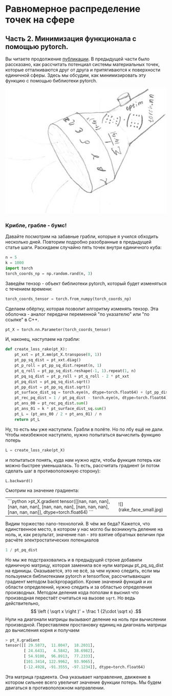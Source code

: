 # Равномерное распределение точек на сфере #

## Часть 2. Минимизация функционала с помощью pytorch. ##

Вы читаете продолжение [публикации](). В предыдущей части было рассказано, как рассчитать потенциал системы материальных точек, которые отталкиваются друг от друга и притягиваются к поверхности единичной сферы. Здесь мы обсудим, как минимизировать эту функцию с помощью библиотеки pytorch.

![](light_torch.jpg?)

### Крибле, грабле - бумс!

Давайте посмотрим на забавные грабли, которые я учился обходить несколько дней. Повторим подробно разобранные в предыдущей статье шаги. Раскидаем случайно пять точек внутри единичного куба:

```python
n = 5
k = 1000
import torch
torch_coords_np = np.random.rand(n, 3)
```
Заведём тензор - объект библиотеки pytorch, который будет изменяться с течением времени:

```python
torch_coords_tensor = torch.from_numpy(torch_coords_np)
```

Сделаем обёртку, которая позволит алгоритму изменять тензор. Эта оболочка - аналог передачи переменной "по указателю" или "по ссылке" в C++.

```python
pt_X = torch.nn.Parameter(torch_coords_tensor)
```

И, наконец, наступаем на грабли:
```python
def create_loss_rake(pt_X):
    pt_xxt = pt_X.mm(pt_X.transpose(0, 1))
    pt_pp_sq_dist = pt_xxt.diag()
    pt_p_roll = pt_pp_sq_dist.repeat(n, 1)
    pt_q_roll = pt_pp_sq_dist.reshape(-1, 1).repeat(1, n)
    pt_pq_sq_dist = pt_p_roll + pt_q_roll - 2 * pt_xxt 
    pt_pq_dist = pt_pq_sq_dist.sqrt()
    pt_pp_dist = pt_pp_sq_dist.sqrt()
    pt_surface_dist_sq = torch.eye(n, dtype=torch.float64) + (pt_pp_dist - torch.ones(n, dtype=torch.float64)) ** 2
    pt_rec_pq_dist = 1 / pt_pq_dist - torch.eye(n, dtype=torch.float64)
    pt_ans_00 = pt_rec_pq_dist.sum()
    pt_ans_01 = k * pt_surface_dist_sq.sum()
    pt_L = (pt_ans_00 / 2 + pt_ans_01) / n
    return pt_L
```

Ну, то есть мы уже наступили. Грабли в полёте. Но по лбу ещё не дали. Чтобы неизбежное наступило, нужно попытаться вычислить  функцию потерь
```python
L = create_loss_rake(pt_X)
```

и попытаться понять, куда нам нужно идти, чтобы функция потерь как можно быстрее уменьшалась. То есть, рассчитать градиент (и потом сделать шаг в противоположную сторону):
```python
L.backward()
```
Смотрим на значение градиента:
<table><tr><td>
```python
>pt_X.gradient
tensor([[nan, nan, nan],
        [nan, nan, nan],
        [nan, nan, nan],
        [nan, nan, nan],
        [nan, nan, nan]], dtype=torch.float64)
```
</td>
<td>![](rake_face_small.jpg)</td>
</table>

Видим торжество nano-технологий. В чём же беда? Кажется, что единственное место, в котором у нас могло бы возникнуть деление на ноль, и, как результат, значение nan - это взятие обратных величин при расчёте электростатических потенциалов
```python
1 / pt_pq_dist
```
Но мы же подстраховались и в предыдущей строке добавили единичную матрицу, которая заменила все нули матрицы pt_pq_sq_dist на единицы. Оказывается, это не всё, за чем нужно следить, если мы пользуемся библиотеками pytorch и tensorflow, рассчитывающих градиент методом backpropagation. Кроме значений функций и их области определений, нужно следить и за областью определения производных. Методом деления кода пополам я выснил что производная перестаёт считаться на вызове ```sqrt```. Но ведь действительно,
$$ \left ( \sqrt x \right )' = \frac 1 {2\cdot \sqrt x} .$$
Нули на диагонали матрицы вызывают деление на ноль при вычислении производной. Переставляем простановку единиц на диагональ матрицы до вычисления корня и получаем 

```python
> pt_X.gradient
tensor([[ 29.5873,  11.8047,  18.2031],
        [ 24.6431,   4.5842,  38.6982],
        [ 54.9100,  96.8913,  77.2333],
        [101.3414, 122.9962,  93.9065],
        [-12.4928, -91.3555, -97.1234]], dtype=torch.float64)
```
Эта матрица градиента. Она указывает направление, движение в котором сильнее всего увеличит значение функции потерь. Мы будем двигаться в противоположном направлении.

